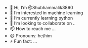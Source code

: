 - 👋 Hi, I’m @Shubhammalik3890
- 👀 I’m interested in machine learning
- 🌱 I’m currently learning python
- 💞️ I’m looking to collaborate on ..
- 📫 How to reach me ...
- 😄 Pronouns: he/him
- ⚡ Fun fact: ...

<!---
Shubhammalik3890/Shubhammalik3890 is a ✨ special ✨ repository because its `README.md` (this file) appears on your GitHub profile.
You can click the Preview link to take a look at your changes.
--->
